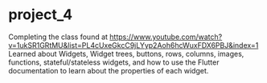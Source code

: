 # project_4

Completing the class found at https://www.youtube.com/watch?v=1ukSR1GRtMU&list=PL4cUxeGkcC9jLYyp2Aoh6hcWuxFDX6PBJ&index=1
Learned about Widgets, Widget trees, buttons, rows, columns, images, functions, stateful/stateless widgets, and how to use the Flutter documentation to learn about the properties of each widget. 

